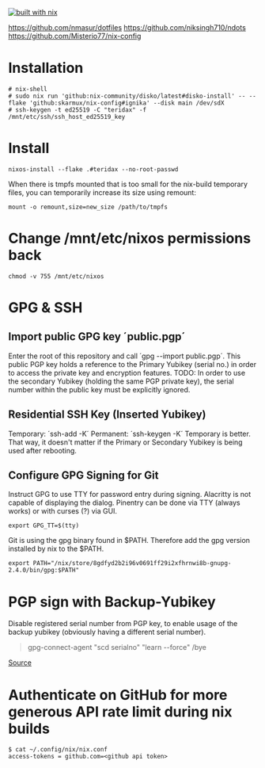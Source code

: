 [![built with nix](https://builtwithnix.org/badge.svg)](https://builtwithnix.org)

https://github.com/nmasur/dotfiles
https://github.com/niksingh710/ndots
https://github.com/Misterio77/nix-config

# Installation

```
# nix-shell
# sudo nix run 'github:nix-community/disko/latest#disko-install' -- --flake 'github:skarmux/nix-config#ignika' --disk main /dev/sdX
# ssh-keygen -t ed25519 -C "teridax" -f /mnt/etc/ssh/ssh_host_ed25519_key
```

# Install
```
nixos-install --flake .#teridax --no-root-passwd
```
When there is tmpfs mounted that is too small for the nix-build temporary files,
you can temporarily increase its size using remount:
```
mount -o remount,size=new_size /path/to/tmpfs
```


# Change /mnt/etc/nixos permissions back
```
chmod -v 755 /mnt/etc/nixos
```

# GPG & SSH

## Import public GPG key ´public.pgp´
Enter the root of this repository and call ´gpg --import public.pgp´.
This public PGP key holds a reference to the Primary Yubikey (serial no.) in order to access the private key and encryption features.
TODO: In order to use the secondary Yubikey (holding the same PGP private key), the serial number within the public key must be explicitly ignored.

## Residential SSH Key (Inserted Yubikey)
Temporary: ´ssh-add -K´
Permanent: ´ssh-keygen -K´
Temporary is better. That way, it doesn't matter if the Primary or Secondary Yubikey is being used after rebooting.

## Configure GPG Signing for Git
Instruct GPG to use TTY for password entry during signing. Alacritty is not capable of displaying the dialog.
Pinentry can be done via TTY (always works) or with curses (?) via GUI.
```
export GPG_TT=$(tty)
```

Git is using the gpg binary found in $PATH. Therefore add the gpg version installed by nix to the $PATH.
```
export PATH="/nix/store/8gdfyd2b2i96v0691ff29i2xfhrnwi8b-gnupg-2.4.0/bin/gpg:$PATH"
```

# PGP sign with Backup-Yubikey
Disable registered serial number from PGP key, to enable usage of the backup yubikey (obviously having a different serial number).
>gpg-connect-agent "scd serialno" "learn --force" /bye

[Source](https://security.stackexchange.com/questions/181551/create-backup-yubikey-with-identical-pgp-keys)

# Authenticate on GitHub for more generous API rate limit during nix builds
```
$ cat ~/.config/nix/nix.conf
access-tokens = github.com=<github api token>
```
